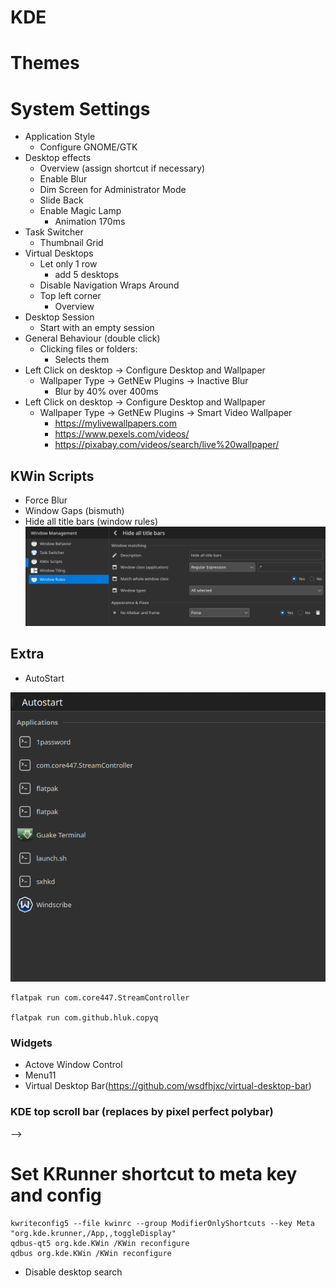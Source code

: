 # KDE

# Themes

# System Settings

- Application Style
  - Configure GNOME/GTK
- Desktop effects
  - Overview (assign shortcut if necessary)
  - Enable Blur
  - Dim Screen for Administrator Mode
  - Slide Back
  - Enable Magic Lamp
    - Animation 170ms
  <!-- - Enable Wobby Windows -->
    <!-- - Uncheck Wobbly when resizing. -->
- Task Switcher
  - Thumbnail Grid
- Virtual Desktops
  - Let only 1 row
    - add 5 desktops
  - Disable Navigation Wraps Around
  - Top left corner
    - Overview
- Desktop Session
  - Start with an empty session
- General Behaviour (double click)
  - Clicking files or folders:
    - Selects them
- Left Click on desktop -> Configure Desktop and Wallpaper
  - Wallpaper Type -> GetNEw Plugins -> Inactive Blur
    - Blur by 40% over 400ms
- Left Click on desktop -> Configure Desktop and Wallpaper
  - Wallpaper Type -> GetNEw Plugins -> Smart Video Wallpaper
    - <https://mylivewallpapers.com>
    - <https://www.pexels.com/videos/>
    - <https://pixabay.com/videos/search/live%20wallpaper/>

## KWin Scripts

- Force Blur
- Window Gaps (bismuth)
- Hide all title bars (window rules)
  ![alt text](../../assets/hide-all-titleBars.png)

## Extra

- AutoStart

![alt text](../../assets/autostartkde.png)

```
flatpak run com.core447.StreamController

flatpak run com.github.hluk.copyq
```

### Widgets

- Actove Window Control
- Menu11
- Virtual Desktop Bar(<https://github.com/wsdfhjxc/virtual-desktop-bar>)

### KDE top scroll bar (replaces by pixel perfect polybar)
<!-- 1. Add commond empty panel
2. Edit ~/.config/plasma-org.kde.plasma.desktop-appletsrc
   1. add under [ActionPlugins][1]
      1. wheel:Vertical;NoModifier=org.kde.switchdesktop
3. Keyboard and shortcut for menu -> Alt + F1
4. Disable notification system tray (top panel)
5. Change ~/.config/plasmashellrc
   1. thickness=5 to thickness=3 --> -->

# Set KRunner shortcut to meta key and config

```
kwriteconfig5 --file kwinrc --group ModifierOnlyShortcuts --key Meta "org.kde.krunner,/App,,toggleDisplay"
qdbus-qt5 org.kde.KWin /KWin reconfigure
qdbus org.kde.KWin /KWin reconfigure
```

- Disable desktop search

